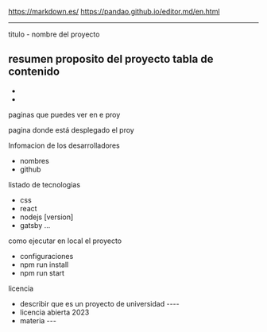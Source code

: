 
https://markdown.es/
https://pandao.github.io/editor.md/en.html


-----------------------
titulo - nombre del proyecto

resumen
proposito del proyecto
tabla de contenido
 - 
 -
 -

 paginas que puedes ver en e proy

pagina donde está desplegado el proy


 Infomacion de los desarrolladores
  - nombres
  - github

listado de tecnologias
 - css 
 - react 
 - nodejs [version]
 - gatsby
...

 como ejecutar en local el proyecto
  - configuraciones
  - npm run install
  - npm run start

licencia
- describir que es un proyecto de universidad ----
- licencia abierta 2023 
- materia ---
